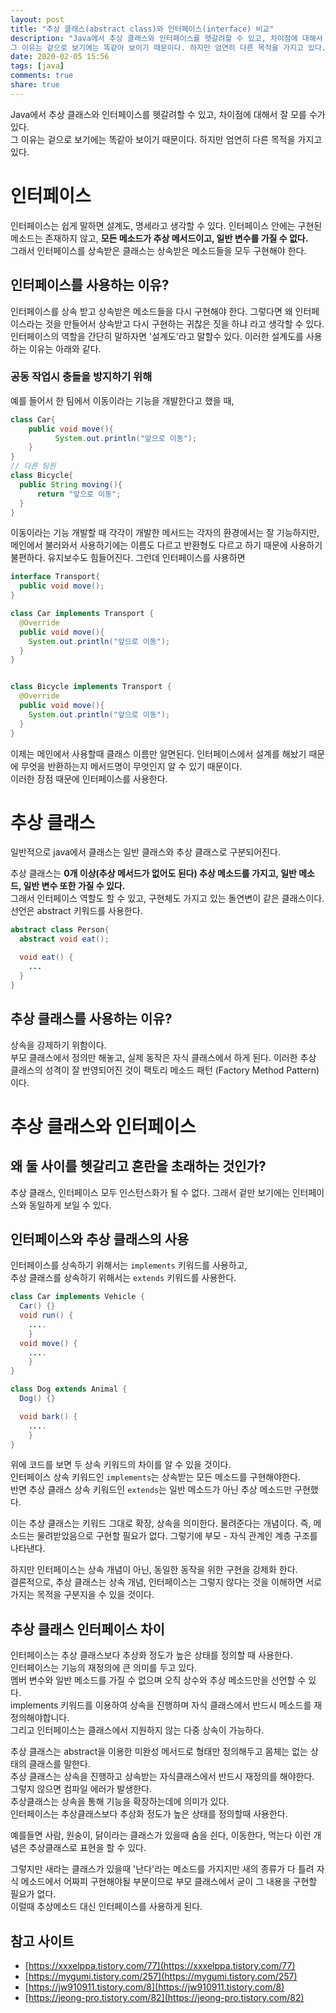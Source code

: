 ```yaml
---
layout: post
title: "추상 클래스(abstract class)와 인터페이스(interface) 비교"
description: "Java에서 추상 클래스와 인터페이스를 헷갈려할 수 있고, 차이점에 대해서 잘 모를 수가 있다.  
그 이유는 겉으로 보기에는 똑같아 보이기 때문이다. 하지만 엄연히 다른 목적을 가지고 있다."
date: 2020-02-05 15:56
tags: [java]
comments: true
share: true
---
```



Java에서 추상 클래스와 인터페이스를 헷갈려할 수 있고, 차이점에 대해서 잘 모를 수가 있다.  
그 이유는 겉으로 보기에는 똑같아 보이기 때문이다. 하지만 엄연히 다른 목적을 가지고 있다.

# 인터페이스

인터페이스는 쉽게 말하면 설계도, 명세라고 생각할 수 있다. 인터페이스 안에는 구현된 메소드는 존재하지 않고,  **모든 메소드가 추상 메서드이고, 일반 변수를 가질 수 없다.**  
그래서 인터페이스를 상속받은 클래스는 상속받은 메소드들을 모두 구현해야 한다.

## 인터페이스를 사용하는 이유?

인터페이스를 상속 받고 상속받은 메소드들을 다시 구현해야 한다. 그렇다면 왜 인터페이스라는 것을 만들어서 상속받고 다시 구현하는 귀찮은 짓을 하냐 라고 생각할 수 있다. 인터페이스의 역할을 간단히 말하자면 '설계도'라고 말할수 있다. 이러한 설계도를 사용하는 이유는 아래와 같다.

### 공동 작업시 충돌을 방지하기 위해

예를 들어서 한 팀에서 이동이라는 기능을 개발한다고 했을 때,

```java
class Car{
    public void move(){
          System.out.println("앞으로 이동");
    }
}
// 다른 팀원
class Bicycle{
  public String moving(){
      return "앞으로 이동";
  }
}
```

이동이라는 기능 개발할 때 각각이 개발한 메서드는 각자의 환경에서는 잘 기능하지만, 메인에서 불러와서 사용하기에는 이름도 다르고 반환형도 다르고 하기 때문에 사용하기 불편하다. 유지보수도 힘들어진다. 그런데 인터페이스를 사용하면

```java
interface Transport{
  public void move();
}

class Car implements Transport {
  @Override
  public void move(){
    System.out.println("앞으로 이동");
  }
}


class Bicycle implements Transport {
  @Override
  public void move(){
    System.out.println("앞으로 이동");
  }
}
```

이제는 메인에서 사용할때 클래스 이름만 알면된다. 인터페이스에서 설계를 해놨기 때문에 무엇을 반환하는지 메서드명이 무엇인지 알 수 있기 때문이다.  
이러한 장점 때문에 인터페이스를 사용한다.

# 추상 클래스

일반적으로 java에서 클래스는 일반 클래스와 추상 클래스로 구분되어진다.

추상 클래스는  **0개 이상(추상 메서드가 없어도 된다) 추상 메소드를 가지고, 일반 메소드, 일반 변수 또한 가질 수 있다.**  
그래서 인터페이스 역할도 할 수 있고, 구현체도 가지고 있는 돌연변이 같은 클래스이다. 선언은 abstract 키워드를 사용한다.

```java
abstract class Person{
  abstract void eat();

  void eat() {
    ...
  }
}
```

## 추상 클래스를 사용하는 이유?

상속을 강제하기 위함이다.  
부모 클래스에서 정의만 해놓고, 실제 동작은 자식 클래스에서 하게 된다. 이러한 추상 클래스의 성격이 잘 반영되어진 것이 팩토리 메소드 패턴 (Factory Method Pattern) 이다.

# 추상 클래스와 인터페이스

## 왜 둘 사이를 헷갈리고 혼란을 초래하는 것인가?

추상 클래스, 인터페이스 모두 인스턴스화가 될 수 없다. 그래서 겉만 보기에는 인터페이스와 동일하게 보일 수 있다.

## 인터페이스와 추상 클래스의 사용

인터페이스를 상속하기 위해서는  `implements`  키워드를 사용하고,  
추상 클래스를 상속하기 위해서는  `extends`  키워드를 사용한다.

```java
class Car implements Vehicle {
  Car() {}
  void run() {
    ....
    }
  void move() {
    ....
    }
}

class Dog extends Animal {
  Dog() {}

  void bark() {
    ....
    }
}
```

위에 코드를 보면 두 상속 키워드의 차이를 알 수 있을 것이다.  
인터페이스 상속 키워드인  `implements`는 상속받는 모든 메소드를 구현해야한다.  
반면 추상 클래스 상속 키워드인  `extends`는 일반 메소드가 아닌 추상 메소드만 구현했다.

이는 추상 클래스는 키워드 그대로 확장, 상속을 의미한다. 물려준다는 개념이다. 즉, 메소드는 물려받았음으로 구현할 필요가 없다. 그렇기에 부모 - 자식 관계인 계층 구조를 나타낸다.

하지만 인터페이스는 상속 개념이 아닌, 동일한 동작을 위한 구현을 강제화 한다.  
결론적으로, 추상 클래스는 상속 개념, 인터페이스는 그렇지 않다는 것을 이해하면 서로 가지는 목적을 구분지을 수 있을 것이다.

## 추상 클래스 인터페이스 차이

인터페이스는 추상 클래스보다 추상화 정도가 높은 상태를 정의할 때 사용한다.  
인터페이스는 기능의 재정의에 큰 의미를 두고 있다.  
멤버 변수와 일반 메소드를 가질 수 없으며 오직 상수와 추상 메소드만을 선언할 수 있다.  
implements 키워드를 이용하여 상속을 진행하며 자식 클래스에서 반드시 메소드를 재정의해야합니다.  
그리고 인터페이스는 클래스에서 지원하지 않는 다중 상속이 가능하다.

추상 클래스는 abstract을 이용한 미완성 메서드로 형태만 정의해두고 몸체는 없는 상태의 클래스를 말한다.  
추상 클래스는 상속을 진행하고 상속받는 자식클래스에서 반드시 재정의를 해야한다.  
그렇지 않으면 컴파일 에러가 발생한다.  
추상클래스는 상속을 통해 기능을 확장하는데에 의미가 있다.  
인터페이스는 추상클래스보다 추상화 정도가 높은 상태를 정의할때 사용한다.

예를들면 사람, 원숭이, 닭이라는 클래스가 있을때 숨을 쉰다, 이동한다, 먹는다 이런 개념은 추상클래스로 표현을 할 수 있다.

그렇지만 새라는 클래스가 있을때 '난다'라는 메소드를 가지지만 새의 종류가 다 틀려 자식 메소드에서 어짜피 구현해야될 부분이므로 부모 클래스에서 굳이 그 내용을 구현할 필요가 없다.  
이럴때 추상메소드 대신 인터페이스를 사용하게 된다.

## 참고 사이트

-   [https://xxxelppa.tistory.com/77](https://xxxelppa.tistory.com/77)
-   [https://mygumi.tistory.com/257](https://mygumi.tistory.com/257)
-   [https://jw910911.tistory.com/8](https://jw910911.tistory.com/8)
-   [https://jeong-pro.tistory.com/82](https://jeong-pro.tistory.com/82)